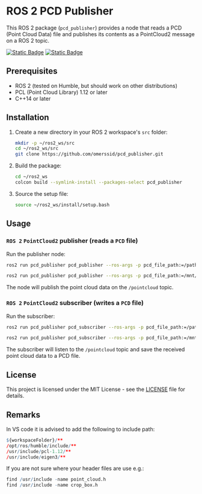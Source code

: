 # ROS 2 PCD Publisher

This ROS 2 package (`pcd_publisher`) provides a node that reads a PCD (Point Cloud Data) file and publishes its contents as a PointCloud2 message on a ROS 2 topic.

[![Static Badge](https://img.shields.io/badge/ROS_2-Humble-34aec5)](https://docs.ros.org/en/humble/)
[![Static Badge](https://img.shields.io/badge/ROS_2-Jazzy-34aec5)](https://docs.ros.org/en/jazzy/)



## Prerequisites

- ROS 2 (tested on Humble, but should work on other distributions)
- PCL (Point Cloud Library) 1.12 or later
- C++14 or later

## Installation

1. Create a new directory in your ROS 2 workspace's `src` folder:

   ```bash
   mkdir -p ~/ros2_ws/src
   cd ~/ros2_ws/src
   git clone https://github.com/omerssid/pcd_publisher.git
   ```

2. Build the package:

   ```bash
   cd ~/ros2_ws
   colcon build --symlink-install --packages-select pcd_publisher
   ```

3. Source the setup file:

   ```bash
   source ~/ros2_ws/install/setup.bash
   ```

## Usage

### `ROS 2` `PointCloud2` publisher (reads a `PCD` file)

Run the publisher node:

```bash
ros2 run pcd_publisher pcd_publisher --ros-args -p pcd_file_path:=/path/to/pcd
```

```bash
ros2 run pcd_publisher pcd_publisher --ros-args -p pcd_file_path:=/mnt/c/bag/pcd_test/campus1.pcd -p topic_name:=/points_campus
```


The node will publish the point cloud data on the `/pointcloud` topic.

### `ROS 2` `PointCloud2` subscriber (writes a `PCD` file)

Run the subscriber:

```bash
ros2 run pcd_publisher pcd_subscriber --ros-args -p pcd_file_path:=/path/to/pcd -p topic:=/pointcloud
```

```bash
ros2 run pcd_publisher pcd_subscriber --ros-args -p pcd_file_path:=/mnt/c/bag/pcd_test/ -p topic_name:=/lexus3/os_center/points -p frame_id:=map_gyor_0 -p continuous_saving:=true -p continuous_saving_rate:=0.5
```

The subscriber will listen to the `/pointcloud` topic and save the received point cloud data to a PCD file.


## License

This project is licensed under the MIT License - see the [LICENSE](LICENSE) file for details.

## Remarks

In VS code it is advised to add the following to include path:

``` r
${workspaceFolder}/**
/opt/ros/humble/include/**
/usr/include/pcl-1.12/**
/usr/include/eigen3/**
```

If you are not sure where your header files are use e.g.:
``` r
find /usr/include -name point_cloud.h
find /usr/include -name crop_box.h
```